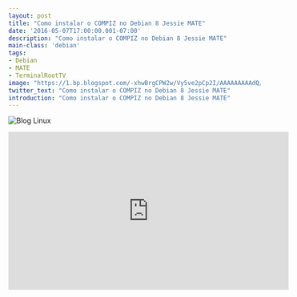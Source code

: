 ```yaml
---
layout: post
title: "Como instalar o COMPIZ no Debian 8 Jessie MATE"
date: '2016-05-07T17:00:00.001-07:00'
description: "Como instalar o COMPIZ no Debian 8 Jessie MATE"
main-class: 'debian'
tags:
- Debian
- MATE
- TerminalRootTV
image: "https://1.bp.blogspot.com/-xhwBrgCPW2w/Vy5ve2pCp2I/AAAAAAAAAdQ/LkcWXqYr3iIQa0v65X2t9OPdg9rYs4cMwCLcB/s72-c/Como%2Binstalar%2Bo%2BCompiz%2Bno%2BDebian%2B8%2BJessie%2BMATE%2B.jpg"
twitter_text: "Como instalar o COMPIZ no Debian 8 Jessie MATE"
introduction: "Como instalar o COMPIZ no Debian 8 Jessie MATE"
---
```

![Blog Linux](https://1.bp.blogspot.com/-xhwBrgCPW2w/Vy5ve2pCp2I/AAAAAAAAAdQ/LkcWXqYr3iIQa0v65X2t9OPdg9rYs4cMwCLcB/s640/Como%2Binstalar%2Bo%2BCompiz%2Bno%2BDebian%2B8%2BJessie%2BMATE%2B.jpg "Blog Linux")
<iframe allowfullscreen="" frameborder="0" height="315" src="https://www.youtube.com/embed/1DbBQzuz9BE" width="560"><iframe>  
Como o 'root' rode o comando abaixo para configurar o sources.list e gerar a chave pública:
wget -q http://download.tuxfamily.org/compiz/apt/key.pub -O- | apt-key add - &amp;&amp; echo "deb http://download.tuxfamily.org/compiz/debian $(lsb_release -sc) main" | tee /etc/apt/sources.list.d/compiz-debian.list &amp;&amp; apt-get update
Depois também com o 'root' rode o comando abaixo para instalar os pacotes necessários:
apt-get install compiz fusion-icon compiz-mate compiz-fusion-plugins-extra compiz-fusion-plugins-unsupported -y
![Blog Linux](http://compiz-debian.tuxfamily.org/images/title.png "Blog Linux")
O que é Compiz ?Compiz foi um dos primeiros gerenciadores de janelas 3D para o servidor de janela X, onde foi usada aceleração OpenGL. O gerenciador permite que as janelas tenham efeitos visuais, como animações ao minimizar e uma área de trabalho em forma de cubo.
![Blog Linux](http://compiz-debian.tuxfamily.org/images/debian.png "Blog Linux")
Porque Compiz para Debian ?Compiz já não é fornecido pelo repositório oficial do Debian desde o lançamento do Squeeze, por causa do abandono do branch 0.8. A próxima versão 0.9 é desenvolvido pela unidade pelo Ubuntu e sempre foi muito instável em outros ambientes. Depois de pesquisar na web, alguns desenvolvedores passram a corrigir bugs, retirar os pacotes e adicionar melhorias nas diferentes aplicações. Esta nova versão foi criada no Github e funciona muito bem no Debian, é por isso que este projeto foi criado. Os pacotes para o Debian foram atualizados a partir da antiga versão 0.8.4 e desenvolvida com sucesso para arquiteturas i386 e amd64. Compiz Debian oferece pacotes tanto para o Debian stable "Jessie" quanto para o testing "Stretch".
Instale e divirta-se!      
![Blog Linux](http://compiz-debian.tuxfamily.org/images/install.png "Blog Linux")
InstalaçãoAbra seu terminal com usuário root e copie e cole os comandos abaixo.
![Blog Linux](http://compiz-debian.tuxfamily.org/images/keyring.png "Blog Linux")
RepositórioIntalando sources.list e chave pública GPG 
       wget -q  http://download.tuxfamily.org/compiz/apt/key.pub -O- | apt-key add -  &amp;&amp; echo "deb http://download.tuxfamily.org/compiz/debian  $(lsb_release -sc) main" | tee  /etc/apt/sources.list.d/compiz-debian.list &amp;&amp; apt-get update
![Blog Linux](http://compiz-debian.tuxfamily.org/images/compiz.png "Blog Linux")
CompizInstalando compiz-core, gtk-window-decorator, gerenciador de configurações e plugins principais
                                                 apt-get install compiz
      
![Blog Linux](http://compiz-debian.tuxfamily.org/images/optional-packages.png "Blog Linux")
Pacotes Opcionais
![Blog Linux](http://compiz-debian.tuxfamily.org/images/emerald.png "Blog Linux")
EmeraldInstale o decorador de janela do Compiz ( recomenado pra XFCE, LXDE )
                                                 apt-get install emerald
![Blog Linux](http://compiz-debian.tuxfamily.org/images/fusion-icon.png "Blog Linux")
Fusion IconInstale o ícone na barra de tarefas que facilitará para iniciar e desligar o Compiz e também configurá-lo.apt-get install fusion-icon
![Blog Linux](http://compiz-debian.tuxfamily.org/images/mate.png "Blog Linux")
MATEInstale mate-compat plugin para compatibilidade com o MATE Desktop
                                                 apt-get install compiz-mate
![Blog Linux](http://compiz-debian.tuxfamily.org/images/plugins-extra.png "Blog Linux")
PluginsInstale plugins extraapt-get install compiz-fusion-plugins-extra
![Blog Linux](http://compiz-debian.tuxfamily.org/images/plugins-exp.png "Blog Linux")
Instale plugins não suportados e experimentais no seu sistemaapt-get install compiz-fusion-plugins-unsupported
           
![Blog Linux](http://compiz-debian.tuxfamily.org/images/octocat.png "Blog Linux")
Problemas ou Bugs ?Acesse o projeto no Github .
CLIQUE NA IMAGEM ABAIXO PARA ACESSAR O PROJETO OFICIAL 
![Blog Linux](https://3.bp.blogspot.com/-w_I9dfTBAuM/Vy5t6KIs77I/AAAAAAAAAdE/m5eO2a2arTkfxFmpFmF05UBuHCvp_xMNgCLcB/s1600/tuxfamily.org.png "Blog Linux")
